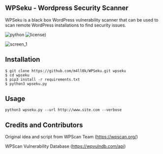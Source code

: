 ## WPSeku - Wordpress Security Scanner
WPSeku is a black box WordPress vulnerability scanner that can be used to scan remote WordPress installations to find security issues.

![python](https://img.shields.io/badge/python-3.x-green.svg) ![license](https://img.shields.io/badge/License-GPLv3-brightgreen.svg))

![screen_1](https://raw.githubusercontent.com/m4ll0k/WPSeku/master/screen/main.png)

## Installation
```
$ git clone https://github.com/m4ll0k/WPSeku.git wpseku
$ cd wpseku
$ pip3 install -r requirements.txt
$ python3 wpseku.py
```
## Usage
`python3 wpseku.py --url http://www.site.com --verbose`

## Credits and Contributors
Original idea and script from WPScan Team (https://wpscan.org/)

WPScan Vulnerability Database (https://wpvulndb.com/api)
